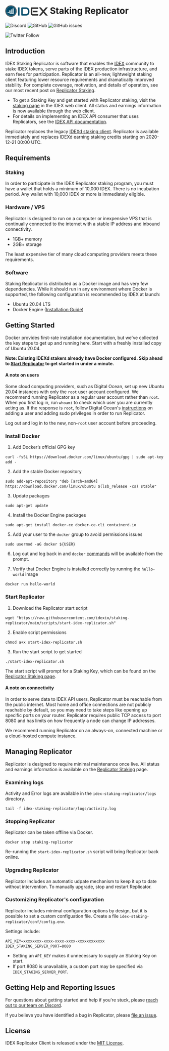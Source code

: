 <!-- markdownlint-disable MD033 -->
# <img src="assets/logo.png" alt="IDEX" height="36px" valign="top"> Staking Replicator

![Discord](https://img.shields.io/discord/455246457465733130?label=Discord&style=flat)
![GitHub](https://img.shields.io/github/license/idexio/staking-replicator?style=flat)
![GitHub issues](https://img.shields.io/github/issues/idexio/staking-replicator?style=flat)

![Twitter Follow](https://img.shields.io/twitter/follow/idexio?style=social)

## Introduction

IDEX Staking Replicator is software that enables the [IDEX](https://idex.io/) community to stake IDEX tokens, serve parts of the IDEX production infrastructure, and earn fees for participation. Replicator is an all-new, lightweight staking client featuring lower resource requirements and dramatically improved stability. For complete coverage, motivation, and details of operation, see our most recent post on [Replicator Staking](#).

* To get a Staking Key and get started with Replicator staking, visit the [staking page](https://exchange.idex.io/staking/replicator) in the IDEX web client. All status and earnings information is now available through the web client.
* For details on implementing an IDEX API consumer that uses Replicators, see the [IDEX API documentation](https://docs.idex.io/#api-replicator).

Replicator replaces the legacy [IDEXd staking client](https://github.com/idexio/IDEXd). Replicator is available immediately and replaces IDEXd earning staking credits starting on 2020-12-21 00:00 UTC.

## Requirements

### Staking

In order to participate in the IDEX Replicator staking program, you must have a wallet that holds a minimum of 10,000 IDEX. There is no incubation period. Any wallet with 10,000 IDEX or more is immediately eligible.

### Hardware / VPS

Replicator is designed to run on a computer or inexpensive VPS that is continually connected to the internet with a stable IP address and inbound connectivity.

* 1GB+ memory
* 2GB+ storage

The least expensive tier of many cloud computing providers meets these requirements.

### Software

Staking Replicator is distributed as a Docker image and has very few dependencies. While it should run in any environment where Docker is supported, the following configuration is recommended by IDEX at launch:

* Ubuntu 20.04 LTS
* Docker Engine ([Installation Guide](https://docs.docker.com/engine/install/ubuntu/))

## Getting Started

Docker provides first-rate installation documentation, but we've collected the key steps to get up and running here. Start with a freshly installed copy of Ubuntu 20.04.

**Note: Existing IDEXd stakers already have Docker configured. Skip ahead to [Start Replicator](#start-replicator) to get started in under a minute.**

#### A note on users

Some cloud computing providers, such as Digital Ocean, set up new Ubuntu 20.04 instances with only the `root` user account configured. We recommend running Replicator as a regular user account rather than `root`. When you first log in, run `whoami` to check which user you are currently acting as. If the response is `root`, follow Digital Ocean's [instructions](https://www.digitalocean.com/community/tutorials/initial-server-setup-with-ubuntu-20-04) on adding a user and adding sudo privileges in order to run Replicator.

Log out and log in to the new, non-`root` user account before proceeding.

### Install Docker

1. Add Docker’s official GPG key
```
curl -fsSL https://download.docker.com/linux/ubuntu/gpg | sudo apt-key add -
```
2. Add the stable Docker repository
```
sudo add-apt-repository "deb [arch=amd64] https://download.docker.com/linux/ubuntu $(lsb_release -cs) stable"
```
3. Update packages
```
sudo apt-get update
```
4. Install the Docker Engine packages
```
sudo apt-get install docker-ce docker-ce-cli containerd.io
```
5. Add your user to the `docker` group to avoid permissions issues
```
sudo usermod -aG docker ${USER}
```
6. Log out and log back in and `docker` [commands](https://docs.docker.com/) will be available from the prompt.

7. Verify that Docker Engine is installed correctly by running the `hello-world` image
```
docker run hello-world
```

### Start Replicator

1. Download the Replicator start script
```
wget "https://raw.githubusercontent.com/idexio/staking-replicator/main/scripts/start-idex-replicator.sh"
```
2. Enable script permissions
```
chmod a+x start-idex-replicator.sh
```
3. Run the start script to get started
```
./start-idex-replicator.sh
```

The start script will prompt for a Staking Key, which can be found on the [Replicator Staking page](https://exchange.idex.io/staking/replicator).

#### A note on connectivity

In order to serve data to IDEX API users, Replicator must be reachable from the public internet. Most home and office connections are not publicly reachable by default, so you may need to take steps like opening up specific ports on your router. Replicator requires public TCP access to port 8080 and has limits on how frequently a node can change IP addresses.

We recommend running Replicator on an always-on, connected machine or a cloud-hosted compute instance.

## Managing Replicator

Replicator is designed to require minimal maintenance once live. All status and earnings information is available on the [Replicator Staking](https://exchange.idex.io/staking/replicator) page. 

### Examining logs

Activity and Error logs are available in the `idex-staking-replicator/logs` directory.
```
tail -f idex-staking-replicator/logs/activity.log
```

### Stopping Replicator

Replicator can be taken offline via Docker.
```
docker stop staking-replicator
```
Re-running the `start-idex-replicator.sh` script will bring Replicator back online.
### Upgrading Replicator

Replicator includes an automatic udpate mechanism to keep it up to date without intervention. To manually upgrade, stop and restart Replicator.
### Customizing Replicator's configuration

Replicator includes minimal configuration options by design, but it is possible to set a custom configuation file. Create a file `idex-staking-replicator/conf/config.env`. 

Settings include:
```
API_KEY=xxxxxxxx-xxxx-xxxx-xxxx-xxxxxxxxxxxx
IDEX_STAKING_SERVER_PORT=8080
```
* Setting an `API_KEY` makes it unnecessary to supply an Staking Key on start.
* If port 8080 is unavailable, a custom port may be specified via `IDEX_STAKING_SERVER_PORT`.

## Getting Help and Reporting Issues

For questions about getting started and help if you're stuck, please [reach out to our team on Discord](https://discord.gg/tQa9CAB). 

If you believe you have identified a bug in Replicator, please [file an issue](https://github.com/idexio/staking-replicator/issues).

## License

IDEX Replicator Client is released under the [MIT License](https://opensource.org/licenses/MIT).
